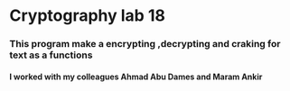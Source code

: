 # Cryptography lab 18 

### This program make a encrypting ,decrypting and craking for text as a functions 


#### I worked with my colleagues Ahmad Abu Dames and Maram Ankir  


